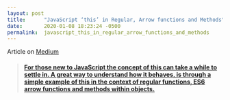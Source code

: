```yaml
---
layout: post
title:      "JavaScript ‘this’ in Regular, Arrow functions and Methods"
date:       2020-01-08 18:23:24 -0500
permalink:  javascript_this_in_regular_arrow_functions_and_methods
---
```



Article on [Medium](https://medium.com/@fbohorqu/implementing-facebook-js-sdk-login-frontend-rails-api-backend-62bcbaa3f7da)

<blockquote class="embedly-card"><h4><a class="embedly-card" data-card-controls="0" href="https://medium.com/@fbohorqu/javascript-this-a-quick-example-regular-arrow-functions-and-methods-95fdfae01c98"> For those new to JavaScript the concept of this can take a while to settle in. A great way to understand how it behaves, is through a simple example of this in the context of regular functions, ES6 arrow functions and methods within objects.</a>
<script async src="//cdn.embedly.com/widgets/platform.js" charset="UTF-8"></script></p></blockquote>

